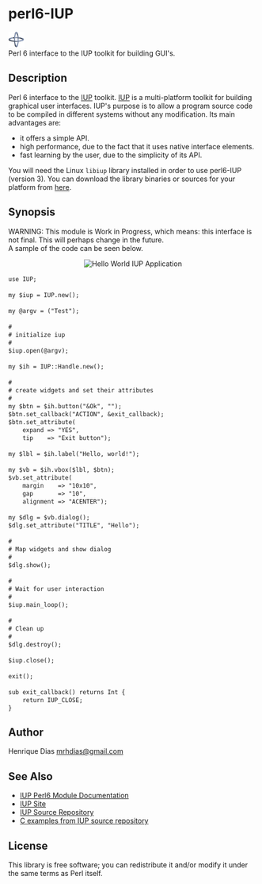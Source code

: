 perl6-IUP
=========

![IUP Logo](logotype/logo_32x32.png)  
Perl 6 interface to the IUP toolkit for building GUI's.

Description
-----------
Perl 6 interface to the [IUP][2] toolkit. [IUP][2] is a multi-platform toolkit for
building graphical user interfaces. IUP's purpose is to allow a program
source code to be compiled in different systems without any modification.
Its main advantages are:

* it offers a simple API.
* high performance, due to the fact that it uses native interface elements.
* fast learning by the user, due to the simplicity of its API.

You will need the Linux `libiup` library installed in order to use perl6-IUP (version 3).
You can download the library binaries or sources for your platform from [here][5].

Synopsis
--------
WARNING: This module is Work in Progress, which means: this interface is
not final. This will perhaps change in the future.  
A sample of the code can be seen below.

<p align="center">
<img src="https://raw.github.com/mrhdias/perl6-IUP/master/examples/images/hello_world.png" alt="Hello World IUP Application"/>
</p>

	use IUP;

	my $iup = IUP.new();

	my @argv = ("Test");

	#
	# initialize iup
	#
	$iup.open(@argv);

	my $ih = IUP::Handle.new();

	#
	# create widgets and set their attributes
	#
	my $btn = $ih.button("&Ok", "");
	$btn.set_callback("ACTION", &exit_callback);
	$btn.set_attribute(
		expand => "YES",
		tip    => "Exit button");

	my $lbl = $ih.label("Hello, world!");

	my $vb = $ih.vbox($lbl, $btn);
	$vb.set_attribute(
		margin    => "10x10",
		gap       => "10",
		alignment => "ACENTER");

	my $dlg = $vb.dialog();
	$dlg.set_attribute("TITLE", "Hello");

	#
	# Map widgets and show dialog
	#
	$dlg.show();

	#
	# Wait for user interaction
	#
	$iup.main_loop();

	#
	# Clean up
	#
	$dlg.destroy();

	$iup.close();

	exit();

	sub exit_callback() returns Int {
		return IUP_CLOSE;
	}

Author
------
Henrique Dias <mrhdias@gmail.com>

See Also
--------
* [IUP Perl6 Module Documentation][1]
* [IUP Site][2]  
* [IUP Source Repository][3]
* [C examples from IUP source repository][4]

License
-------

This library is free software; you can redistribute it and/or modify it under the same terms as Perl itself.

[1]: lib/IUP.pod "IUP Perl6 Module Documentation"
[2]: http://www.tecgraf.puc-rio.br/iup/ "IUP - Portable User Interface"
[3]: http://iup.cvs.sourceforge.net/viewvc/iup/iup/ "IUP Source Repository"
[4]: http://iup.cvs.sourceforge.net/viewvc/iup/iup/test/ "C examples from IUP source repository"
[5]: http://sourceforge.net/projects/iup/files/3.7/ "IUP Downloads"
